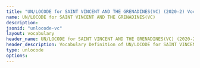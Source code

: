 ```yaml
---
title: "UN/LOCODE for SAINT VINCENT AND THE GRENADINES(VC) (2020-2) Vocabulary"
name: UN/LOCODE for SAINT VINCENT AND THE GRENADINES(VC) 
description: 
jsonid: "unlocode-vc"
layout: vocabulary
header_name: UN/LOCODE for SAINT VINCENT AND THE GRENADINES(VC) (2020-2) JSON-LD Vocabulary
header_description: Vocabulary Definition of UN/LOCODE for SAINT VINCENT AND THE GRENADINES(VC) (2020-2) semantics in HTML format. JSON-LD format is available at [unlocode-vc.jsonld](/vocabulary/unlocode-vc.jsonld)
type: unlocode
options:
---
```

